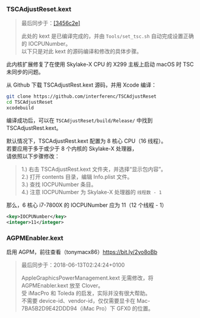 ### TSCAdjustReset.kext
> 最后同步于：[[3456c2e]](https://github.com/interferenc/TSCAdjustReset/tree/3456c2ea16a6e4e40cdf7dd5374f22b8103538e8)
>
> 此处的 kext 是已编译完成的，并由 `Tools/set_tsc.sh` 自动完成设置正确的 IOCPUNumber。  
> 以下只是对此 kext 的源码编译和修改的具体步骤。

此内核扩展修复了在使用 Skylake-X CPU 的 X299 主板上启动 macOS 时 TSC 未同步的问题。

从 Github 下载 TSCAdjustRest.kext 源码，并用 Xcode 编译：
```bash
git clone https://github.com/interferenc/TSCAdjustReset
cd TSCAdjustReset
xcodebuild
```

编译成功后，可以在 `TSCAdjustReset/build/Release/` 中找到 TSCAdjustRest.kext。  

默认情况下，TSCAdjustRest.kext 配置为 8 核心 CPU（16 线程）。  
若要应用于多于或少于 8 个内核的 Skylake-X 处理器，  
请依照以下步骤修改：

> 1.) 右击 TSCAdjustRest.kext 文件夹，并选择“显示包内容”。  
> 2.) 打开 contents 目录，编辑 Info.plist 文件。  
> 3.) 查找 IOCPUNumber 条目。  
> 4.) 注意 IOCPUNumber 为 Skylake-X 处理器的 `线程数 - 1`

那么，6 核心 i7-7800X 的 IOCPUNumber 应为 11（12 个线程 - 1）
```xml
<key>IOCPUNumber</key>
<integer>11</integer>
```

### AGPMEnabler.kext
启用 AGPM，前往查看（tonymacx86）https://bit.ly/2yo8oBb

> 最后同步于：2018-06-13T02:24:24+0100
>
> AppleGraphicsPowerManagement.kext 无需修改，将 AGPMEnabler.kext 放至 Clover。  
> 受 iMacPro 和 Toleda 的启发，实际并没有很大帮助。  
> 不需要 device-id、vendor-id，仅仅需要显卡在 Mac-7BA5B2D9E42DDD94（iMac Pro）下 GFX0 的位置。
